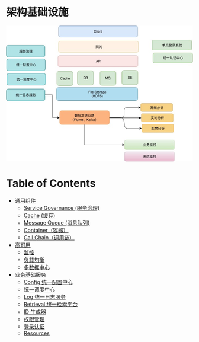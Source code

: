# 架构基础设施

![](_pic/infrastructure.jpg)


Table of Contents
=================

   * [通用组件](#通用组件)
      * [<a href="KS-ServiceGovernance/README.md">Service Governance (服务治理)</a>](#service-governance-服务治理)
      * [<a href="KS-Cache/README.md">Cache (缓存)</a>](#cache-缓存)
      * [<a href="KS-MQ/README.md">Message Queue (消息队列)</a>](#message-queue-消息队列)
      * [<a href="KS-CallChain/README.md">Container（容器）</a>](#container容器)
      * [<a href="KS-CallChain/README.md">Call Chain（调用链）</a>](#call-chain调用链)
   * [高可用](#高可用)
      * [<a href="KS-Infra-HA/Monitor/README.md">监控</a>](#监控)
      * [<a href="KS-Infra-HA/LoadBalancing/README.md">负载均衡</a>](#负载均衡)
      * [<a href="KS-Infra-HA/Multi-DataCenter/README.md">多数据中心</a>](#多数据中心)
   * [业务基础服务](#业务基础服务)
      * [<a href="biz-infra/configure/README.md">Config 统一配置中心</a>](#config-统一配置中心)
      * [<a href="biz-infra/scheduling/README.md">统一调度中心</a>](#统一调度中心)
      * [<a href="biz-infra/log/README.md">Log 统一日志服务</a>](#log-统一日志服务)
      * [Retrieval 统一检索平台](#retrieval-统一检索平台)
      * [<a href="biz-infra/id-generator/README.md">ID 生成器</a>](#id-生成器)
      * [<a href="authority/README.md">权限管理</a>](#权限管理)
      * [<a href="login/README.md">登录认证</a>](#登录认证)
      * [Resources](#resources)

